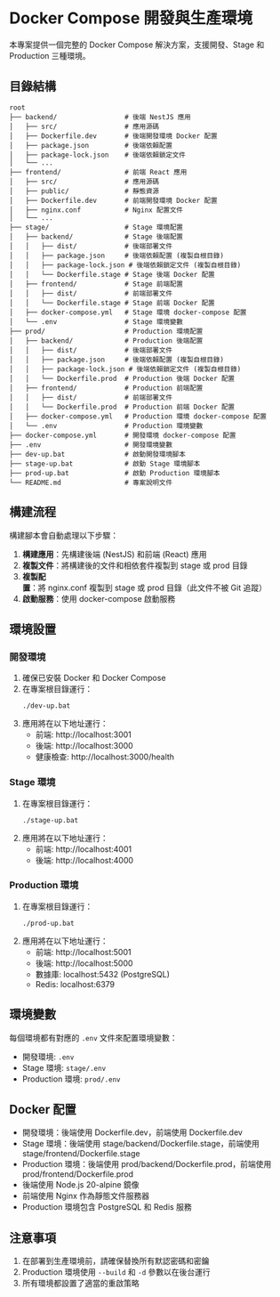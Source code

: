 # Docker Compose 開發與生產環境

本專案提供一個完整的 Docker Compose 解決方案，支援開發、Stage 和 Production 三種環境。

## 目錄結構

```
root
├── backend/                 # 後端 NestJS 應用
│   ├── src/                 # 應用源碼
│   ├── Dockerfile.dev       # 後端開發環境 Docker 配置
│   ├── package.json         # 後端依賴配置
│   ├── package-lock.json    # 後端依賴鎖定文件
│   └── ...
├── frontend/                # 前端 React 應用
│   ├── src/                 # 應用源碼
│   ├── public/              # 靜態資源
│   ├── Dockerfile.dev       # 前端開發環境 Docker 配置
│   ├── nginx.conf           # Nginx 配置文件
│   └── ...
├── stage/                   # Stage 環境配置
│   ├── backend/             # Stage 後端配置
│   │   ├── dist/            # 後端部署文件
│   │   ├── package.json     # 後端依賴配置 (複製自根目錄)
│   │   ├── package-lock.json # 後端依賴鎖定文件 (複製自根目錄)
│   │   └── Dockerfile.stage # Stage 後端 Docker 配置
│   ├── frontend/            # Stage 前端配置
│   │   ├── dist/            # 前端部署文件
│   │   └── Dockerfile.stage # Stage 前端 Docker 配置
│   ├── docker-compose.yml   # Stage 環境 docker-compose 配置
│   └── .env                 # Stage 環境變數
├── prod/                    # Production 環境配置
│   ├── backend/             # Production 後端配置
│   │   ├── dist/            # 後端部署文件
│   │   ├── package.json     # 後端依賴配置 (複製自根目錄)
│   │   ├── package-lock.json # 後端依賴鎖定文件 (複製自根目錄)
│   │   └── Dockerfile.prod  # Production 後端 Docker 配置
│   ├── frontend/            # Production 前端配置
│   │   ├── dist/            # 前端部署文件
│   │   └── Dockerfile.prod  # Production 前端 Docker 配置
│   ├── docker-compose.yml   # Production 環境 docker-compose 配置
│   └── .env                 # Production 環境變數
├── docker-compose.yml       # 開發環境 docker-compose 配置
├── .env                     # 開發環境變數
├── dev-up.bat               # 啟動開發環境腳本
├── stage-up.bat             # 啟動 Stage 環境腳本
├── prod-up.bat              # 啟動 Production 環境腳本
└── README.md                # 專案說明文件
```

## 構建流程

構建腳本會自動處理以下步驟：

1. **構建應用**：先構建後端 (NestJS) 和前端 (React) 應用
2. **複製文件**：將構建後的文件和相依套件複製到 stage 或 prod 目錄
3. **複製配置**：將 nginx.conf 複製到 stage 或 prod 目錄（此文件不被 Git 追蹤）
4. **啟動服務**：使用 docker-compose 啟動服務

## 環境設置

### 開發環境

1. 確保已安裝 Docker 和 Docker Compose
2. 在專案根目錄運行：
   ```
   ./dev-up.bat
   ```
3. 應用將在以下地址運行：
   - 前端: http://localhost:3001
   - 後端: http://localhost:3000
   - 健康檢查: http://localhost:3000/health

### Stage 環境

1. 在專案根目錄運行：
   ```
   ./stage-up.bat
   ```
2. 應用將在以下地址運行：
   - 前端: http://localhost:4001
   - 後端: http://localhost:4000

### Production 環境

1. 在專案根目錄運行：
   ```
   ./prod-up.bat
   ```
2. 應用將在以下地址運行：
   - 前端: http://localhost:5001
   - 後端: http://localhost:5000
   - 數據庫: localhost:5432 (PostgreSQL)
   - Redis: localhost:6379

## 環境變數

每個環境都有對應的 `.env` 文件來配置環境變數：

- 開發環境: `.env`
- Stage 環境: `stage/.env`
- Production 環境: `prod/.env`

## Docker 配置

- 開發環境：後端使用 Dockerfile.dev，前端使用 Dockerfile.dev
- Stage 環境：後端使用 stage/backend/Dockerfile.stage，前端使用 stage/frontend/Dockerfile.stage
- Production 環境：後端使用 prod/backend/Dockerfile.prod，前端使用 prod/frontend/Dockerfile.prod
- 後端使用 Node.js 20-alpine 鏡像
- 前端使用 Nginx 作為靜態文件服務器
- Production 環境包含 PostgreSQL 和 Redis 服務

## 注意事項

1. 在部署到生產環境前，請確保替換所有默認密碼和密鑰
2. Production 環境使用 `--build` 和 `-d` 參數以在後台運行
3. 所有環境都設置了適當的重啟策略